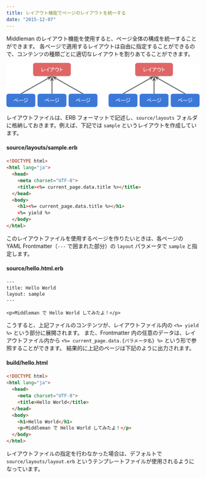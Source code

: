 ```yaml
---
title: レイアウト機能でページのレイアウトを統一する
date: "2015-12-07"
---
```


Middleman のレイアウト機能を使用すると、ページ全体の構成を統一することができます。
各ページで適用するレイアウトは自由に指定することができるので、コンテンツの種類ごとに適切なレイアウトを割りあてることができます。

![layout.svg](layout.svg)

レイアウトファイルは、ERB フォーマットで記述し、`source/layouts` フォルダに格納しておきます。例えば、下記では `sample` というレイアウトを作成しています。

#### source/layouts/sample.erb

```html
<!DOCTYPE html>
<html lang="ja">
  <head>
    <meta charset="UTF-8">
    <title><%= current_page.data.title %></title>
  </head>
  <body>
    <h1><%= current_page.data.title %></h1>
    <%= yield %>
  </body>
</html>
```

このレイアウトファイルを使用するページを作りたいときは、各ページの YAML Frontmatter（`---` で囲まれた部分）の `layout` パラメータで `sample` と指定します。

#### source/hello.html.erb

```erb
---
title: Hello World
layout: sample
---

<p>Middleman で Hello World してみたよ！</p>
```

こうすると、上記ファイルのコンテンツが、レイアウトファイル内の `<%= yield %>` という部分に展開されます。
また、Frontmatter 内の任意のデータは、レイアウトファイル内から `<%= current_page.data.{パラメータ名} %>` という形で参照することができます。
結果的に上記のページは下記のように出力されます。

#### build/hello.html

```html
<!DOCTYPE html>
<html lang="ja">
  <head>
    <meta charset="UTF-8">
    <title>Hello World</title>
  </head>
  <body>
    <h1>Hello World</h1>
    <p>Middleman で Hello World してみたよ！</p>
  </body>
</html>
```

レイアウトファイルの指定を行わなかった場合は、デフォルトで `source/layouts/layout.erb` というテンプレートファイルが使用されるようになっています。

